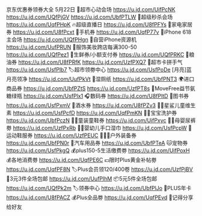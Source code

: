 京东优惠券领券大全 5月22日
🛒超市心动会场
https://u.jd.com/UifPcNK
https://u.jd.com/UQfPjGV
https://u.jd.com/UbfPTLW
🚀超级秒杀会场
https://u.jd.com/UqfPHpK
🔥超级直播日
https://u.jd.com/U8fPFYs
🛁家电家居券
https://u.jd.com/U8fPcxt
📱手机券
https://u.jd.com/UqfP77v
📱iPhone 618主会场
https://u.jd.com/UQfPHgn
📱自营iPhone资源机
https://u.jd.com/UufPRUN
👗服饰美妆跨店每满300-50
https://u.jd.com/UQfPez1
🥚生鲜券/小额支付券
https://u.jd.com/UQfPRKC 
🍚粮油券
https://u.jd.com/U8fPRfK
https://u.jd.com/UzfPXQ7
🎰超市卡拼手气
https://u.jd.com/UsfPlb7
🏷超市领劵中心
https://u.jd.com/UsfPoDe
[月亮]蓝月亮领净
https://u.jd.com/UufPkVt
🚽湿厕纸
https://u.jd.com/UbfPNT3
🌍进口商品券
https://u.jd.com/UbfPZtS
https://u.jd.com/UzfPT8s
💪MoveFree益节氨糖绿瓶
https://u.jd.com/UsfPlx1
🎧数码券
https://u.jd.com/U8fPltD 
📖图书券
https://u.jd.com/UsfPxmV
🍶酒水券
https://u.jd.com/U8fPZv3
👶🏻星鲨儿童维生素
https://u.jd.com/UsfPcfD
https://u.jd.com/UqfPmKN
👶🏻宝宝洗护券
https://u.jd.com/UbfPczN 
👶🏻童装童鞋券
https://u.jd.com/UifPxyc
👶🏻母婴尿裤劵
https://u.jd.com/UzfPxRb
👶🏻婴幼儿手口湿巾
https://u.jd.com/UsfPcpW
👟运动鞋服券
https://u.jd.com/UzfPEUC 
🚴🏻‍♀户外装备券
https://u.jd.com/UbfPN0r 
🚗汽车用品券
https://u.jd.com/UbfPTeA 
🐱宠物券
https://u.jd.com/UsfPkgQ
💰plus150-5生活缴费劵
https://u.jd.com/UifPoxH
💰各地消费劵
https://u.jd.com/UqfPE6C
💵限时Plus黄金补帖劵
https://u.jd.com/UqfPF8N
🏷Plus会员领120/400卷
https://u.jd.com/UzfPjBV
🧴3元3件全场包邮
https://u.jd.com/UufPlhM
📦5元5件全场包邮
https://u.jd.com/UQfPk2m
🏷领券中心
https://u.jd.com/UbfPlJo
👑PLUS年卡
https://u.jd.com/U8fPACZ
💰Plus全品劵
https://u.jd.com/UqfPEvd
🤩记得分享给好友